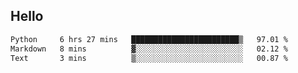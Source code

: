 ## Hello
<!--START_SECTION:waka-->

```txt
Python     6 hrs 27 mins   ████████████████████████▒   97.01 %
Markdown   8 mins          ▓░░░░░░░░░░░░░░░░░░░░░░░░   02.12 %
Text       3 mins          ▒░░░░░░░░░░░░░░░░░░░░░░░░   00.87 %
```

<!--END_SECTION:waka-->
